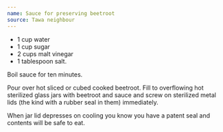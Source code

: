 ```yaml
---
name: Sauce for preserving beetroot
source: Tawa neighbour
---
```


* 1 cup water
* 1 cup sugar
* 2 cups malt vinegar
* 1 tablespoon salt.

Boil sauce for ten minutes.  

Pour over hot sliced or cubed cooked beetroot.  Fill to overflowing hot sterilized glass jars with beetroot and sauce and screw on sterilized metal lids (the kind with a rubber seal in them) immediately.

When jar lid depresses on cooling you know you have a patent seal and contents will be safe to eat.

